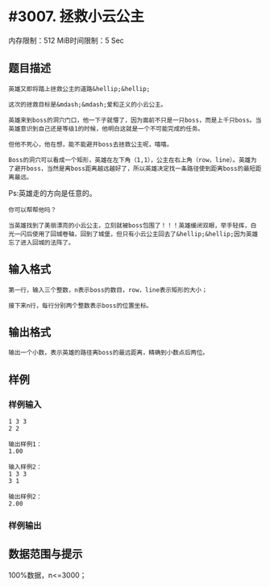 # #3007. 拯救小云公主

内存限制：512 MiB时间限制：5 Sec

## 题目描述

    英雄又即将踏上拯救公主的道路&hellip;&hellip;

    这次的拯救目标是&mdash;&mdash;爱和正义的小云公主。

    英雄来到boss的洞穴门口，他一下子就懵了，因为面前不只是一只boss，而是上千只boss。当英雄意识到自己还是等级1的时候，他明白这就是一个不可能完成的任务。

    但他不死心，他在想，能不能避开boss去拯救公主呢，嘻嘻。

    Boss的洞穴可以看成一个矩形，英雄在左下角（1,1），公主在右上角（row，line）。英雄为了避开boss，当然是离boss距离越远越好了，所以英雄决定找一条路径使到距离boss的最短距离最远。

Ps:英雄走的方向是任意的。

    你可以帮帮他吗？

    当英雄找到了美丽漂亮的小云公主，立刻就被boss包围了！！！英雄缓闭双眼，举手轻挥，白光一闪后使用了回城卷轴，回到了城堡，但只有小云公主回去了&hellip;&hellip;因为英雄忘了进入回城的法阵了。

 

## 输入格式

    第一行，输入三个整数，n表示boss的数目，row，line表示矩形的大小；

    接下来n行，每行分别两个整数表示boss的位置坐标。

 

## 输出格式

    输出一个小数，表示英雄的路径离boss的最远距离，精确到小数点后两位。

 

## 样例

### 样例输入

    
    1 3 3
    2 2 
     
    输出样例1：
    1.00
     
    输入样例2：
    1 3 3
    3 1
     
    输出样例2：
    2.00
     
    
    

### 样例输出

## 数据范围与提示

100%数据，n<=3000；
